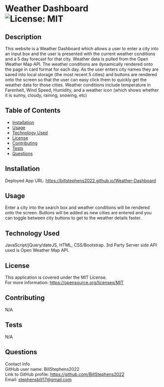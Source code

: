 # Weather Dashboard<br>![License: MIT](https://img.shields.io/badge/License-MIT-yellow.svg)

  ## Description

  This website is a Weather Dashboard which allows a user to enter a city into an input box and the user is presented with the current weather conditions and a 5 day forecast for that city.  Weather data is pulled from the Open Weather Map API.  The weather conditions are dynamically rendered onto the page in card format for each day.  As the user enters city names they are saved into local storage (the most recent 5 cities) and buttons are rendered onto the screen so that the user can easy click them to quickly get the weather data for those cities.  Weather conditions include temperature in Farenheit, Wind Speed, Humidity, and a weather icon (which shows whether it is sunny, cloudy, raining, snowing, etc) 
  
  ## Table of Contents
  
  - [Installation](#installation)
  - [Usage](#usage)
  - [Technology Used](#technology-used)
  - [License](#license)
  - [Contributing](#contributing)
  - [Tests](#tests)
  - [Questions](#questions)
  
  ## Installation
  
  Deployed App URL:  https://billstephens2022.github.io/Weather-Dashboard
  
  ## Usage
  
  Enter a city into the search box and weather conditions will be rendered onto the screen. Buttons will be added as new cities are entered and you can toggle between city buttons to get to the weather details faster.

  ## Technology Used

  JavaScript/jQuery/dateJS, HTML, CSS/Bootstrap.     3rd Party Server side API used is Open Weather Map API.
  
  ## License
This application is covered under the MIT License.
<br>For more information: https://opensource.org/licenses/MIT
  
  ## Contributing
  N/A
  
  ## Tests
  N/A

  ## Questions
  Contact Info<br>
  GitHub user name: BillStephens2022<br>
  Link to GitHub profile: https://github.com/BillStephens2022<br>
  Email: stephensbill17@gmail.com
